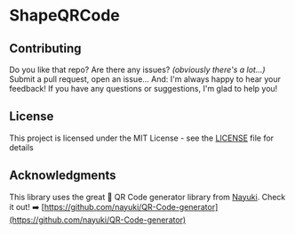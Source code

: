 #  ShapeQRCode


## Contributing
Do you like that repo? Are there any issues? _(obviously there's a lot...)_ Submit a pull request, open an issue... 
And: I'm always happy to hear your feedback! If you have any questions or suggestions, I'm glad to help you!

## License
This project is licensed under the MIT License - see the [LICENSE](LICENSE) file for details

## Acknowledgments
This library uses the great 🎉 QR Code generator library from [Nayuki](https://github.com/nayuki). Check it out! ➡️ [https://github.com/nayuki/QR-Code-generator](https://github.com/nayuki/QR-Code-generator)
